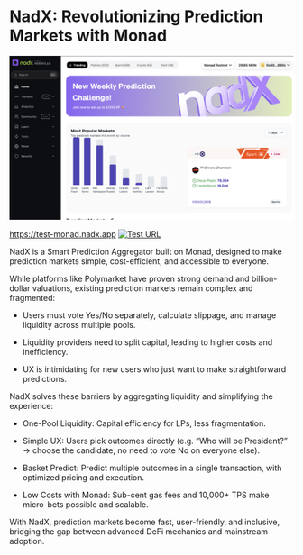 # NadX: Revolutionizing Prediction Markets with Monad

![NadX Banner](https://raw.githubusercontent.com/frongrider2/nadx/refs/heads/main/images/banner.png)

https://test-monad.nadx.app
[![Test URL](https://img.shields.io/badge/Test%20URL-Visit%20Here-blue)](https://test-monad.nadx.app)

NadX is a Smart Prediction Aggregator built on Monad, designed to make prediction markets simple, cost-efficient, and accessible to everyone.

While platforms like Polymarket have proven strong demand and billion-dollar valuations, existing prediction markets remain complex and fragmented:

- Users must vote Yes/No separately, calculate slippage, and manage liquidity across multiple pools.

- Liquidity providers need to split capital, leading to higher costs and inefficiency.

- UX is intimidating for new users who just want to make straightforward predictions.

NadX solves these barriers by aggregating liquidity and simplifying the experience:

- One-Pool Liquidity: Capital efficiency for LPs, less fragmentation.

- Simple UX: Users pick outcomes directly (e.g. “Who will be President?” → choose the candidate, no need to vote No on everyone else).

- Basket Predict: Predict multiple outcomes in a single transaction, with optimized pricing and execution.

- Low Costs with Monad: Sub-cent gas fees and 10,000+ TPS make micro-bets possible and scalable.

With NadX, prediction markets become fast, user-friendly, and inclusive, bridging the gap between advanced DeFi mechanics and mainstream adoption.

